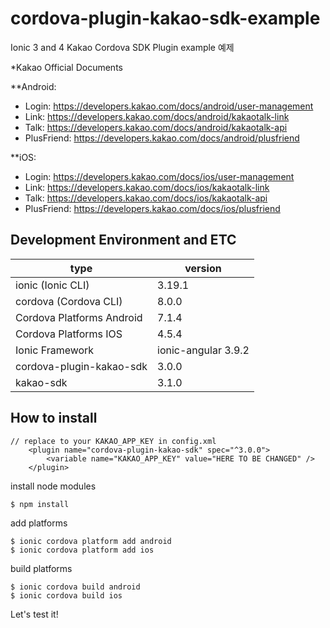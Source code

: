 # cordova-plugin-kakao-sdk-example
Ionic 3 and 4 Kakao Cordova SDK Plugin example 예제 


*Kakao Official Documents

**Android:  
  - Login: https://developers.kakao.com/docs/android/user-management
  - Link: https://developers.kakao.com/docs/android/kakaotalk-link
  - Talk: https://developers.kakao.com/docs/android/kakaotalk-api
  - PlusFriend: https://developers.kakao.com/docs/android/plusfriend
  
**iOS:  
  - Login: https://developers.kakao.com/docs/ios/user-management
  - Link: https://developers.kakao.com/docs/ios/kakaotalk-link
  - Talk: https://developers.kakao.com/docs/ios/kakaotalk-api
  - PlusFriend: https://developers.kakao.com/docs/ios/plusfriend


## Development Environment and ETC
|type|version
|---|---
|ionic (Ionic CLI)|3.19.1
|cordova (Cordova CLI)|8.0.0
|Cordova Platforms Android|7.1.4
|Cordova Platforms IOS|4.5.4
|Ionic Framework|ionic-angular 3.9.2
|cordova-plugin-kakao-sdk|3.0.0
|kakao-sdk|3.1.0

## How to install
```
// replace to your KAKAO_APP_KEY in config.xml
    <plugin name="cordova-plugin-kakao-sdk" spec="^3.0.0">
        <variable name="KAKAO_APP_KEY" value="HERE TO BE CHANGED" />
    </plugin>
```

install node modules
```
$ npm install 
```

add platforms 
```
$ ionic cordova platform add android
$ ionic cordova platform add ios

```

build platforms 
```
$ ionic cordova build android
$ ionic cordova build ios

```

Let's test it!
